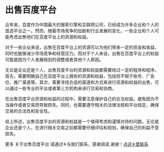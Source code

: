 # 出售百度平台

近年来，百度作为中国最大的搜索引擎和互联网公司，已经成为许多企业和个人的首选平台之一。然而，随着市场竞争的加剧和行业发展的变化，一些企业和个人可能考虑出售他们在百度平台上的资源和权益。

对于一些企业来说，出售在百度平台上的资源可以为他们带来一定的资金和收益，同时也能够减少市场竞争和经营压力。而对于个人来说，出售在百度平台上的权益可能是因为个人发展规划的调整或者其他个人原因。

无论是企业还是个人，出售百度平台的资源和权益都需要经过一定的程序和程序。首先，需要明确自己在百度平台上拥有的资源和权益，包括但不限于账号、广告位、推广渠道等。其次，需要寻找合适的渠道和方式来进行资源和权益的出售，可以通过一些专业的平台或者第三方机构来进行交易和协商。

在出售百度平台资源和权益的过程中，需要注意保护自己的合法权益，避免因为不当操作或者交易而导致损失。同时，也需要遵守相关的法律法规和平台规定，确保交易的合法性和安全性。

综上所述，出售百度平台的资源和权益是一个值得考虑和谨慎对待的问题。无论是企业还是个人，在进行相关交易之前都需要仔细评估和规划，确保自己的利益不受损失。

更多 关于出售百度平台 请通过✈与我们联系，感谢阅读,谢谢！[点这✈里联系](https://b.k02.cc)